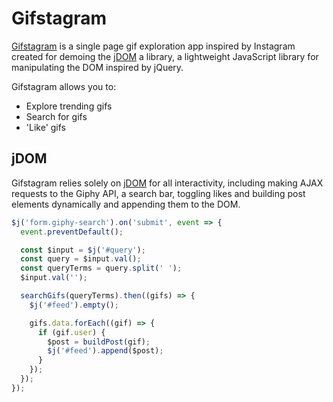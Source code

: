 # Gifstagram

[Gifstagram](https://github.com/toddkblake/jDOM) is a single page gif exploration app inspired by Instagram created for demoing the [jDOM](https://github.com/toddkblake/jDOM) a library, a lightweight JavaScript library for manipulating the DOM inspired by jQuery.

Gifstagram allows you to:

- Explore trending gifs
- Search for gifs
- 'Like' gifs

## jDOM

Gifstagram relies solely on [jDOM](https://github.com/toddkblake/jDOM) for all interactivity, including making AJAX requests to the Giphy API, a search bar, toggling likes and building post elements dynamically and appending them to the DOM.

```javascript
$j('form.giphy-search').on('submit', event => {
  event.preventDefault();

  const $input = $j('#query');
  const query = $input.val();
  const queryTerms = query.split(' ');
  $input.val('');

  searchGifs(queryTerms).then((gifs) => {
    $j('#feed').empty();

    gifs.data.forEach((gif) => {
      if (gif.user) {
        $post = buildPost(gif);
        $j('#feed').append($post);
      }
    });
  });
});
```
